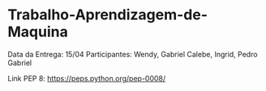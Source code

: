 # Trabalho-Aprendizagem-de-Maquina
Data da Entrega: 15/04
Participantes: Wendy, Gabriel Calebe, Ingrid, Pedro Gabriel

Link PEP 8: https://peps.python.org/pep-0008/
